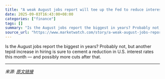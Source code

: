 ```yaml
---
title: "A weak August jobs report will tee up the Fed to reduce interest rates. A worse one may spur even more cuts."
date: 2025-09-03T16:43:00+08:00
categories: ["finance"]
tags: []
summary: "Is the August jobs report the biggest in years? Probably not, but another tepid increase in hiring is sure to cement a reduction in U.S. interest rates this month — and possibly more cuts after that."
source_url: "https://www.marketwatch.com/story/a-weak-august-jobs-report-will-tee-up-the-fed-to-reduce-interest-rates-a-poor-one-may-spur-even-more-cuts-c6f4c839?mod=mw_rss_topstories"
---
```


Is the August jobs report the biggest in years? Probably not, but another tepid increase in hiring is sure to cement a reduction in U.S. interest rates this month — and possibly more cuts after that.

---

*来源: [原文链接](https://www.marketwatch.com/story/a-weak-august-jobs-report-will-tee-up-the-fed-to-reduce-interest-rates-a-poor-one-may-spur-even-more-cuts-c6f4c839?mod=mw_rss_topstories)*
